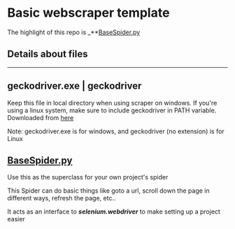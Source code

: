 # Basic webscraper template

The highlight of this repo is _**[BaseSpider.py](https://github.com/aziznal/WebScrapingEssentials/blob/master/BaseSpider.py)

## Details about files

---

## geckodriver.exe | geckodriver

Keep this file in local directory when using scraper on windows. If you're using a linux system, make sure to include geckodriver in PATH variable. Downloaded from [here](https://github.com/mozilla/geckodriver/releases)

Note: geckodriver.exe is for windows, and geckodriver (no extension) is for Linux

## [BaseSpider.py](https://github.com/aziznal/WebScrapingEssentials/blob/master/BaseSpider.py)

Use this as the superclass for your own project's spider

This Spider can do basic things like goto a url, scroll down the page in different ways, refresh the page, etc..

It acts as an interface to _**selenium.webdriver**_ to make setting up a project easier

